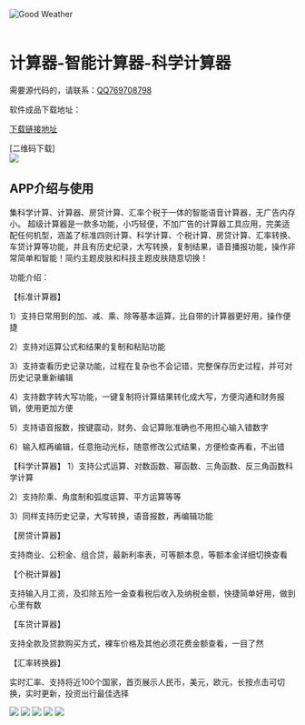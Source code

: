 ![Good Weather](http://aokj.top/picture/autocalc/logo.png)<br>
<br>
# 计算器-智能计算器-科学计算器

需要源代码的，请联系：[QQ769708798](https://qm.qq.com/cgi-bin/qm/qr?k=Xm01ZvrFL6zCm_VcSLUQK6S_nObG8uOd&jump_from=webapi)


软件成品下载地址：

[下载链接地址](https://wwb.lanzouy.com/s/calc)

[二维码下载]  
![](http://aokj.top/picture/autocalc/qr.png)

## APP介绍与使用
集科学计算、计算器、房贷计算、汇率个税于一体的智能语音计算器，无广告内存小。
超级计算器是一款多功能，小巧轻便，不加广告的计算器工具应用，完美适配任何机型，涵盖了标准四则计算、科学计算、个税计算、房贷计算、汇率转换、车贷计算等功能，并且有历史纪录，大写转换，复制结果，语音播报功能，操作非常简单和智能！简约主题皮肤和科技主题皮肤随意切换！

功能介绍：

【标准计算器】

1）支持日常用到的加、减、乘、除等基本运算，比自带的计算器更好用，操作便捷

2）支持对运算公式和结果的复制和粘贴功能

3）支持查看历史记录功能，过程在复杂也不会记错，完整保存历史过程，并可对历史记录重新编辑

4）支持数字转大写功能，一键复制将计算结果转化成大写，方便沟通和财务报销，使用更加方便

5）支持语音报数，按键震动，财务、会记算账准确也不用担心输入错数字

6）输入框再编辑，任意拖动光标，随意修改公式结果，方便检查再看，不出错

【科学计算器】
1）支持公式运算、对数函数、幂函数、三角函数、反三角函数科学计算

2）支持阶乘、角度制和弧度运算、平方运算等等

3）同样支持历史记录，大写转换，语音报数，再编辑功能

【房贷计算器】

支持商业、公积金、组合贷，最新利率表，可等额本息，等额本金详细切换查看

【个税计算器】

支持输入月工资，及扣除五险一金查看税后收入及纳税金额，快捷简单好用，做到心里有数

【车贷计算器】

支持全款及贷款购买方式，裸车价格及其他必须花费金额查看，一目了然

【汇率转换器】

实时汇率、支持将近100个国家，首页展示人民币，美元，欧元，长按点击可切换，实时更新，投资出行最佳选择

![](http://aokj.top/picture/autocalc/1.jpg)
![](http://aokj.top/picture/autocalc/2.jpg)
![](http://aokj.top/picture/autocalc/3.jpg)
![](http://aokj.top/picture/autocalc/4.jpg)
![](http://aokj.top/picture/autocalc/5.jpg)
